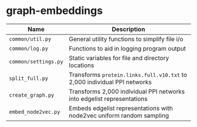 # graph-embeddings

| Name                   | Description                                                                |
|------------------------|----------------------------------------------------------------------------|
| ``common/util.py``     | General utility functions to simplify file i/o
| ``common/log.py``      | Functions to aid in logging program output                                 |
| ``common/settings.py`` | Static variables for file and directory locations                          |
| ``split_full.py``      | Transforms ``protein.links.full.v10.txt`` to 2,000 individual PPI networks |
| ``create_graph.py``    | Transforms 2,000 individual PPI networks into edgelist representations     |
| ``embed_node2vec.py``  | Embeds edgelist representations with node2vec uniform random sampling      |
